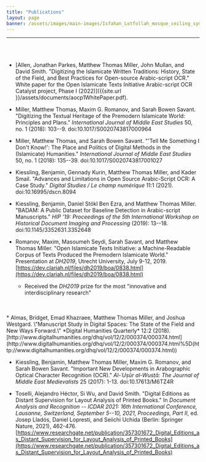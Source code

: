 ```yaml
---
title: "Publications"
layout: page
banner: /assets/images/main-images/Isfahan_Lotfollah_mosque_ceiling_symmetric_narrow_border.png
---
```


-----------------------------
<br>
<br>

* [Allen, Jonathan Parkes, Matthew Thomas Miller, John Mullan, and David Smith. "Digitizing the Islamicate Written Traditions: History, State of the Field, and Best Practices for Open-source Arabic-script OCR." White paper for the Open Islamicate Texts Initiative Arabic-script OCR Catalyst project, Phase I (2022)]({{site.url }}/assets/documents/aocp1WhitePaper.pdf). 

* Miller, Matthew Thomas, Maxim G. Romanov, and Sarah Bowen Savant. "Digitizing the Textual Heritage of the Premodern Islamicate World: Principles and Plans." *International Journal of Middle East Studies* 50, no. 1 (2018): 103--9. doi:10.1017/S0020743817000964

* Miller, Matthew Thomas, and Sarah Bowen Savant. "'Tell Me Something I Don\'t Know!': The Place and Politics of Digital Methods in the (Islamicate) Humanities." *International Journal of Middle East Studies* 50, no. 1 (2018): 135--39. doi:10.1017/S0020743817001027

* Kiessling, Benjamin, Gennady Kurin, Matthew Thomas Miller, and Kader Smail. "Advances and Limitations in Open Source Arabic-Script OCR: A Case Study." *Digital Studies / Le champ numérique* 11:1 (2021). doi:10.16995/dscn.8094

* Kiessling, Benjamin, Daniel Stökl Ben Ezra, and Matthew Thomas Miller. \"BADAM: A Public Dataset for Baseline Detection in Arabic-script Manuscripts.\" *HIP \'19: Proceedings of the 5th International Workshop on Historical Document Imaging and Processing* (2019): 13--18. doi:10.1145/3352631.3352648

* Romanov, Maxim, Masoumeh Seydi, Sarah Savant, and Matthew Thomas Miller. \"Open Islamicate Texts Initiative: a Machine-Readable Corpus of Texts Produced the Premodern Islamicate World.\" Presentation at *DH2019*, Utrecht University, July 9-12, 2019. [https://dev.clariah.nl/files/dh2019/boa/0838.html](https://dev.clariah.nl/files/dh2019/boa/0838.html)
  * Received the *DH2019* prize for the most \"innovative and interdisciplinary research\"
<br>
<br>
* Almas, Bridget, Emad Khazraee, Matthew Thomas Miller, and Joshua Westgard. \"Manuscript Study in Digital Spaces: The State of the Field and New Ways Forward.\" *Digital Humanities Quarterly* 12:2 (2018). [http://www.digitalhumanities.org/dhq/vol/12/2/000374/000374.html](http://www.digitalhumanities.org/dhq/vol/12/2/000374/000374.html%5D(http://www.digitalhumanities.org/dhq/vol/12/2/000374/000374.html))

* Kiessling, Benjamin, Matthew Thomas Miller, Maxim G. Romanov, and Sarah Bowen Savant. "Important New Developments in Arabographic Optical Character Recognition (OCR)." *Al-ʿUṣūr al-Wusṭā: The Journal of Middle East Medievalists* 25 (2017): 1-13. doi:10.17613/M6TZ4R

* Toselli, Alejandro Héctor, Si Wu, and David Smith. "Digital Editions as Distant Supervision for Layout Analysis of Printed Books." In *Document Analysis and Recognition -- ICDAR 2021: 16th International Conference, Lausanne, Switzerland, September 5--10, 2021, Proceedings, Part II*, ed. Josep Lladós, Daniel Lopresti, and Seiichi Uchida (Berlin: Springer Nature, 2021), 462-476. [https://www.researchgate.net/publication/357301672_Digital_Editions_as_Distant_Supervision_for_Layout_Analysis_of_Printed_Books](https://www.researchgate.net/publication/357301672_Digital_Editions_as_Distant_Supervision_for_Layout_Analysis_of_Printed_Books)

